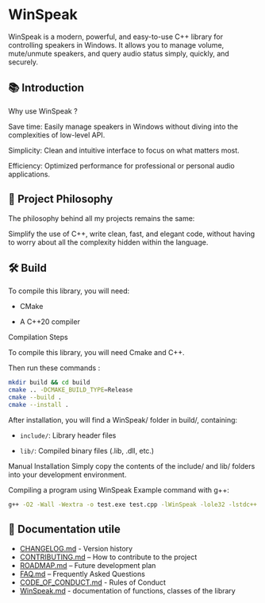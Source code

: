 # WinSpeak

WinSpeak is a modern, powerful, and easy-to-use C++ library for controlling speakers in Windows. It allows you to manage volume, mute/unmute speakers, and query audio status simply, quickly, and securely.



## 📚 Introduction

Why use WinSpeak ?

Save time: Easily manage speakers in Windows without diving into the complexities of low-level API.

Simplicity: Clean and intuitive interface to focus on what matters most.

Efficiency: Optimized performance for professional or personal audio applications.

## 🎯 Project Philosophy

The philosophy behind all my projects remains the same:

Simplify the use of C++, write clean, fast, and elegant code, without having to worry about all the complexity hidden within the language.


## 🛠️ Build

To compile this library, you will need:

- CMake

- A C++20 compiler

Compilation Steps

To compile this library, you will need Cmake and C++.

Then run these commands :

```bash
mkdir build && cd build
cmake .. -DCMAKE_BUILD_TYPE=Release
cmake --build .
cmake --install .
```

After installation, you will find a WinSpeak/ folder in build/, containing:

- `include/`: Library header files

- `lib/`: Compiled binary files (.lib, .dll, etc.)

Manual Installation
Simply copy the contents of the include/ and lib/ folders into your development environment.

Compiling a program using WinSpeak
Example command with g++:
```bash 
g++ -O2 -Wall -Wextra -o test.exe test.cpp -lWinSpeak -lole32 -lstdc++ -luuid
```

## 📄 Documentation utile

- [CHANGELOG.md](CHANGELOG.md) - Version history
- [CONTRIBUTING.md](CONTRIBUTING.md) – How to contribute to the project
- [ROADMAP.md](ROADMAP.md) – Future development plan
- [FAQ.md](FAQ.md) – Frequently Asked Questions
- [CODE_OF_CONDUCT.md](CODE_OF_CONDUCT.md) - Rules of Conduct
- [WinSpeak.md](docs/WinSpeak.md) - documentation of functions, classes of the library  
